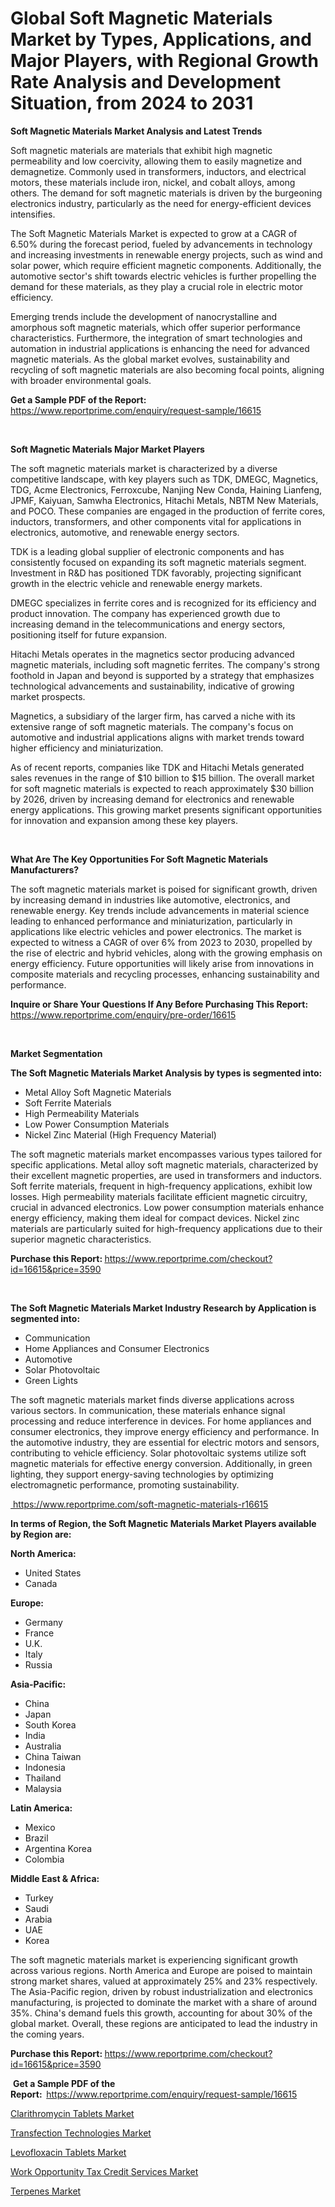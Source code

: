 <p><h1>Global Soft Magnetic Materials Market by Types, Applications, and Major Players, with Regional Growth Rate Analysis and Development Situation, from 2024 to 2031</h1></p><p><strong>Soft Magnetic Materials Market Analysis and Latest Trends</strong></p>
<p><p>Soft magnetic materials are materials that exhibit high magnetic permeability and low coercivity, allowing them to easily magnetize and demagnetize. Commonly used in transformers, inductors, and electrical motors, these materials include iron, nickel, and cobalt alloys, among others. The demand for soft magnetic materials is driven by the burgeoning electronics industry, particularly as the need for energy-efficient devices intensifies. </p><p>The Soft Magnetic Materials Market is expected to grow at a CAGR of 6.50% during the forecast period, fueled by advancements in technology and increasing investments in renewable energy projects, such as wind and solar power, which require efficient magnetic components. Additionally, the automotive sector's shift towards electric vehicles is further propelling the demand for these materials, as they play a crucial role in electric motor efficiency.</p><p>Emerging trends include the development of nanocrystalline and amorphous soft magnetic materials, which offer superior performance characteristics. Furthermore, the integration of smart technologies and automation in industrial applications is enhancing the need for advanced magnetic materials. As the global market evolves, sustainability and recycling of soft magnetic materials are also becoming focal points, aligning with broader environmental goals.</p></p>
<p><strong>Get a Sample PDF of the Report:&nbsp;</strong> <a href="https://www.reportprime.com/enquiry/request-sample/16615?utm_campaign=36&utm_medium=2&utm_source=Github&utm_content=ia&utm_term=23112024&utm_id=soft-magnetic-materials">https://www.reportprime.com/enquiry/request-sample/16615</a></p>
<p>&nbsp;</p>
<p><strong>Soft Magnetic Materials Major Market Players</strong></p>
<p><p>The soft magnetic materials market is characterized by a diverse competitive landscape, with key players such as TDK, DMEGC, Magnetics, TDG, Acme Electronics, Ferroxcube, Nanjing New Conda, Haining Lianfeng, JPMF, Kaiyuan, Samwha Electronics, Hitachi Metals, NBTM New Materials, and POCO. These companies are engaged in the production of ferrite cores, inductors, transformers, and other components vital for applications in electronics, automotive, and renewable energy sectors.</p><p>TDK is a leading global supplier of electronic components and has consistently focused on expanding its soft magnetic materials segment. Investment in R&D has positioned TDK favorably, projecting significant growth in the electric vehicle and renewable energy markets.</p><p>DMEGC specializes in ferrite cores and is recognized for its efficiency and product innovation. The company has experienced growth due to increasing demand in the telecommunications and energy sectors, positioning itself for future expansion.</p><p>Hitachi Metals operates in the magnetics sector producing advanced magnetic materials, including soft magnetic ferrites. The company's strong foothold in Japan and beyond is supported by a strategy that emphasizes technological advancements and sustainability, indicative of growing market prospects.</p><p>Magnetics, a subsidiary of the larger firm, has carved a niche with its extensive range of soft magnetic materials. The company's focus on automotive and industrial applications aligns with market trends toward higher efficiency and miniaturization.</p><p>As of recent reports, companies like TDK and Hitachi Metals generated sales revenues in the range of $10 billion to $15 billion. The overall market for soft magnetic materials is expected to reach approximately $30 billion by 2026, driven by increasing demand for electronics and renewable energy applications. This growing market presents significant opportunities for innovation and expansion among these key players.</p></p>
<p>&nbsp;</p>
<p><strong>What Are The Key Opportunities For Soft Magnetic Materials Manufacturers?</strong></p>
<p><p>The soft magnetic materials market is poised for significant growth, driven by increasing demand in industries like automotive, electronics, and renewable energy. Key trends include advancements in material science leading to enhanced performance and miniaturization, particularly in applications like electric vehicles and power electronics. The market is expected to witness a CAGR of over 6% from 2023 to 2030, propelled by the rise of electric and hybrid vehicles, along with the growing emphasis on energy efficiency. Future opportunities will likely arise from innovations in composite materials and recycling processes, enhancing sustainability and performance.</p></p>
<p><strong>Inquire or Share Your Questions If Any Before Purchasing This Report:</strong> <a href="https://www.reportprime.com/enquiry/pre-order/16615?utm_campaign=36&utm_medium=2&utm_source=Github&utm_content=ia&utm_term=23112024&utm_id=soft-magnetic-materials">https://www.reportprime.com/enquiry/pre-order/16615</a></p>
<p>&nbsp;</p>
<p><strong>Market Segmentation</strong></p>
<p><strong>The Soft Magnetic Materials Market Analysis by types is segmented into:</strong></p>
<p><ul><li>Metal Alloy Soft Magnetic Materials</li><li>Soft Ferrite Materials</li><li>High Permeability Materials</li><li>Low Power Consumption Materials</li><li>Nickel Zinc Material (High Frequency Material)</li></ul></p>
<p><p>The soft magnetic materials market encompasses various types tailored for specific applications. Metal alloy soft magnetic materials, characterized by their excellent magnetic properties, are used in transformers and inductors. Soft ferrite materials, frequent in high-frequency applications, exhibit low losses. High permeability materials facilitate efficient magnetic circuitry, crucial in advanced electronics. Low power consumption materials enhance energy efficiency, making them ideal for compact devices. Nickel zinc materials are particularly suited for high-frequency applications due to their superior magnetic characteristics.</p></p>
<p><strong>Purchase this Report:&nbsp;</strong><a href="https://www.reportprime.com/checkout?id=16615&price=3590&utm_campaign=36&utm_medium=2&utm_source=Github&utm_content=ia&utm_term=23112024&utm_id=soft-magnetic-materials">https://www.reportprime.com/checkout?id=16615&price=3590</a></p>
<p>&nbsp;</p>
<p><strong>The Soft Magnetic Materials Market Industry Research by Application is segmented into:</strong></p>
<p><ul><li>Communication</li><li>Home Appliances and Consumer Electronics</li><li>Automotive</li><li>Solar Photovoltaic</li><li>Green Lights</li></ul></p>
<p><p>The soft magnetic materials market finds diverse applications across various sectors. In communication, these materials enhance signal processing and reduce interference in devices. For home appliances and consumer electronics, they improve energy efficiency and performance. In the automotive industry, they are essential for electric motors and sensors, contributing to vehicle efficiency. Solar photovoltaic systems utilize soft magnetic materials for effective energy conversion. Additionally, in green lighting, they support energy-saving technologies by optimizing electromagnetic performance, promoting sustainability.</p></p>
<p><a href="https://www.reportprime.com/soft-magnetic-materials-r16615?utm_campaign=36&utm_medium=2&utm_source=Github&utm_content=ia&utm_term=23112024&utm_id=soft-magnetic-materials">&nbsp;https://www.reportprime.com/soft-magnetic-materials-r16615</a></p>
<p><strong>In terms of Region, the Soft Magnetic Materials Market Players available by Region are:</strong></p>
<p>
    <p> <strong> North America: </strong>
        <ul>
            <li>United States</li>
            <li>Canada</li>
        </ul>
        </p> 
    <p> <strong> Europe: </strong>
        <ul>
            <li>Germany</li>
            <li>France</li>
            <li>U.K.</li>
            <li>Italy</li>
            <li>Russia</li>
        </ul>
        </p> 
    <p> <strong> Asia-Pacific: </strong>
        <ul>
            <li>China</li>
            <li>Japan</li>
            <li>South Korea</li>
            <li>India</li>
            <li>Australia</li>
            <li>China Taiwan</li>
            <li>Indonesia</li>
            <li>Thailand</li>
            <li>Malaysia</li>
        </ul>
        </p> 
    <p> <strong> Latin America: </strong>
        <ul>
            <li>Mexico</li>
            <li>Brazil</li>
            <li>Argentina Korea</li>
            <li>Colombia</li>
        </ul>
        </p> 
    <p> <strong> Middle East & Africa: </strong>
        <ul>
            <li>Turkey</li>
            <li>Saudi</li>
            <li>Arabia</li>
            <li>UAE</li>
            <li>Korea</li>
        </ul>
    </p>
    </p>
<p><p>The soft magnetic materials market is experiencing significant growth across various regions. North America and Europe are poised to maintain strong market shares, valued at approximately 25% and 23% respectively. The Asia-Pacific region, driven by robust industrialization and electronics manufacturing, is projected to dominate the market with a share of around 35%. China's demand fuels this growth, accounting for about 30% of the global market. Overall, these regions are anticipated to lead the industry in the coming years.</p></p>
<p><strong>Purchase this Report: </strong><a href="https://www.reportprime.com/checkout?id=16615&price=3590&utm_campaign=36&utm_medium=2&utm_source=Github&utm_content=ia&utm_term=23112024&utm_id=soft-magnetic-materials">https://www.reportprime.com/checkout?id=16615&price=3590</a></p>
<p>&nbsp;<strong>Get a Sample PDF of the Report:&nbsp;&nbsp;</strong><a href="https://www.reportprime.com/enquiry/request-sample/16615?utm_campaign=36&utm_medium=2&utm_source=Github&utm_content=ia&utm_term=23112024&utm_id=soft-magnetic-materials">https://www.reportprime.com/enquiry/request-sample/16615</a></p>
<p><strong></strong></p>
<p><p><a href="https://www.linkedin.com/pulse/in-depth-analysis-clarithromycin-tablets-market-2024-2031-xcs6f?utm_campaign=36&utm_medium=2&utm_source=Github&utm_content=ia&utm_term=23112024&utm_id=soft-magnetic-materials">Clarithromycin Tablets Market</a></p><p><a href="https://issuu.com/reportprime-2/docs/transfection-technologies-market-si_656551c24ead8b?utm_campaign=36&utm_medium=2&utm_source=Github&utm_content=ia&utm_term=23112024&utm_id=soft-magnetic-materials">Transfection Technologies Market</a></p><p><a href="https://www.linkedin.com/pulse/in-depth-analysis-levofloxacin-tablets-market-growth-drivers-gfwmf?utm_campaign=36&utm_medium=2&utm_source=Github&utm_content=ia&utm_term=23112024&utm_id=soft-magnetic-materials">Levofloxacin Tablets Market</a></p><p><a href="https://issuu.com/reportprime-2/docs/work-opportunity-tax-credit-service_3297cf36dacfc4?utm_campaign=36&utm_medium=2&utm_source=Github&utm_content=ia&utm_term=23112024&utm_id=soft-magnetic-materials">Work Opportunity Tax Credit Services Market</a></p><p><a href="https://github.com/tamvrosiya/Market-Research-Report-List-6/blob/main/terpenes-market.md?utm_campaign=36&utm_medium=2&utm_source=Github&utm_content=ia&utm_term=23112024&utm_id=soft-magnetic-materials">Terpenes Market</a></p></p>